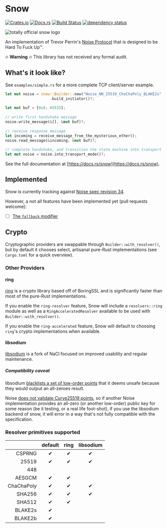 # Snow

[![Crates.io](https://img.shields.io/crates/v/snow.svg)](https://crates.io/crates/snow)
[![Docs.rs](https://docs.rs/snow/badge.svg)](https://docs.rs/snow)
[![Build Status](https://travis-ci.org/mcginty/snow.svg?branch=master)](https://travis-ci.org/mcginty/snow)
[![dependency status](https://deps.rs/repo/github/mcginty/snow/status.svg)](https://deps.rs/repo/github/mcginty/snow)

![totally official snow logo](https://i.imgur.com/gFgvo49.jpg?1)

An implementation of Trevor Perrin's [Noise Protocol](https://noiseprotocol.org/) that
is designed to be Hard To Fuck Up™.

🔥 **Warning** 🔥 This library has not received any formal audit.

## What's it look like?
See `examples/simple.rs` for a more complete TCP client/server example.

```rust
let mut noise = snow::Builder::new("Noise_NN_25519_ChaChaPoly_BLAKE2s".parse()?)
                    .build_initiator()?;
 
let mut buf = [0u8; 65535];
 
// write first handshake message
noise.write_message(&[], &mut buf)?;
 
// receive response message
let incoming = receive_message_from_the_mysterious_ether();
noise.read_message(&incoming, &mut buf)?;
 
// complete handshake, and transition the state machine into transport mode
let mut noise = noise.into_transport_mode()?;
```

See the full documentation at [https://docs.rs/snow](https://docs.rs/snow).


## Implemented

Snow is currently tracking against [Noise spec revision 34](https://noiseprotocol.org/noise_rev34.html).

However, a not all features have been implemented yet (pull requests welcome):

- [ ] [The `fallback` modifier](https://noiseprotocol.org/noise_rev34.html#the-fallback-modifier)

## Crypto
Cryptographic providers are swappable through `Builder::with_resolver()`, but by default
it chooses select, artisanal pure-Rust implementations (see `Cargo.toml` for a quick
overview).

### Other Providers

#### ring

[ring](https://github.com/briansmith/ring) is a crypto library based off of BoringSSL
and is significantly faster than most of the pure-Rust implementations.

If you enable the `ring-resolver` feature, Snow will include a `resolvers::ring` module
as well as a `RingAcceleratedResolver` available to be used with
`Builder::with_resolver()`.

If you enable the `ring-accelerated` feature, Snow will default to choosing `ring`'s
crypto implementations when available.

#### libsodium
[libsodium](https://libsodium.org/) is a fork of NaCl focused on improved usability
and regular maintenance.

##### Compatibility caveat
libsodium [blacklists a set of low-order points](https://github.com/jedisct1/libsodium/blob/master/src/libsodium/crypto_scalarmult/curve25519/ref10/x25519_ref10.c#L20)
that it deems unsafe because they would output an all-zeroes result.

Noise [does not validate Curve25519 points](https://moderncrypto.org/mail-archive/noise/2017/000971.html),
so if another Noise implementation provides an all-zero (or another low-order) public
key for some reason (be it testing, or a real life foot-shot), if you use the libsodium
backend of snow, it will error in a way that's not fully compatible with the
specification.


### Resolver primitives supported

|            | default | ring | libsodium |
|-----------:|:-------:|:----:|:---------:|
| CSPRNG     | ✔       | ✔    | ✔         |
| 25519      | ✔       | ✔    | ✔         |
| 448        |         |      |           |
| AESGCM     | ✔       | ✔    |           |
| ChaChaPoly | ✔       | ✔    | ✔         |
| SHA256     | ✔       | ✔    | ✔         |
| SHA512     | ✔       | ✔    |           |
| BLAKE2s    | ✔       |      |           |
| BLAKE2b    | ✔       |      |           |


